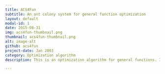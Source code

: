 ```yaml
---
title: ACS4Fun
subtitle: An ant colony system for general function optimization
layout: default
modal-id: 1
date: 2015-08-31
img: acs4fun-thumbnail.png
thumbnail: acs4fun-thumbnail.png
alt: image-alt
github: acs4fun
project-date: Jan 2003
category: Optimization algorithm
description: This is an optimization algorithm for general functions. It was first developed in 2003.

---
```

